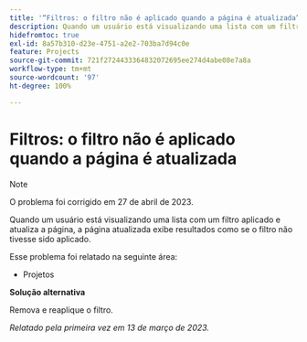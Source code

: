 ```yaml
---
title: '“Filtros: o filtro não é aplicado quando a página é atualizada”'
description: Quando um usuário está visualizando uma lista com um filtro aplicado e atualiza a página, a página atualizada exibe resultados como se o filtro não tivesse sido aplicado.
hidefromtoc: true
exl-id: 8a57b310-d23e-4751-a2e2-703ba7d94c0e
feature: Projects
source-git-commit: 721f2724433364832072695ee274d4abe08e7a8a
workflow-type: tm+mt
source-wordcount: '97'
ht-degree: 100%

---
```


# Filtros: o filtro não é aplicado quando a página é atualizada

>[!NOTE]
>
>O problema foi corrigido em 27 de abril de 2023.

Quando um usuário está visualizando uma lista com um filtro aplicado e atualiza a página, a página atualizada exibe resultados como se o filtro não tivesse sido aplicado.

Esse problema foi relatado na seguinte área:

* Projetos

**Solução alternativa**

Remova e reaplique o filtro.

_Relatado pela primeira vez em 13 de março de 2023._
